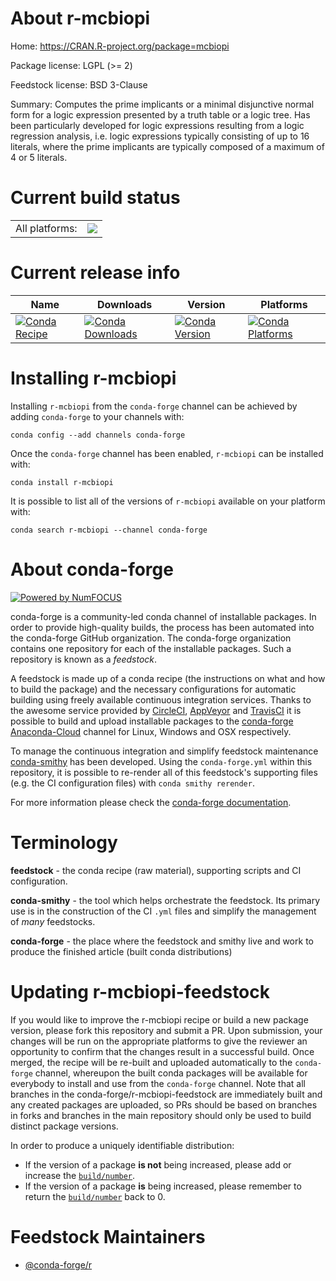 About r-mcbiopi
===============

Home: https://CRAN.R-project.org/package=mcbiopi

Package license: LGPL (>= 2)

Feedstock license: BSD 3-Clause

Summary: Computes the prime implicants or a minimal disjunctive normal form for a logic expression presented by a truth table or a logic tree. Has been particularly  developed for logic expressions resulting from a logic regression analysis, i.e. logic expressions typically consisting of up to 16 literals, where the prime implicants  are typically composed of a maximum of 4 or 5 literals.



Current build status
====================


<table><tr><td>All platforms:</td>
    <td>
      <a href="https://dev.azure.com/conda-forge/feedstock-builds/_build/latest?definitionId=2511&branchName=master">
        <img src="https://dev.azure.com/conda-forge/feedstock-builds/_apis/build/status/r-mcbiopi-feedstock?branchName=master">
      </a>
    </td>
  </tr>
</table>

Current release info
====================

| Name | Downloads | Version | Platforms |
| --- | --- | --- | --- |
| [![Conda Recipe](https://img.shields.io/badge/recipe-r--mcbiopi-green.svg)](https://anaconda.org/conda-forge/r-mcbiopi) | [![Conda Downloads](https://img.shields.io/conda/dn/conda-forge/r-mcbiopi.svg)](https://anaconda.org/conda-forge/r-mcbiopi) | [![Conda Version](https://img.shields.io/conda/vn/conda-forge/r-mcbiopi.svg)](https://anaconda.org/conda-forge/r-mcbiopi) | [![Conda Platforms](https://img.shields.io/conda/pn/conda-forge/r-mcbiopi.svg)](https://anaconda.org/conda-forge/r-mcbiopi) |

Installing r-mcbiopi
====================

Installing `r-mcbiopi` from the `conda-forge` channel can be achieved by adding `conda-forge` to your channels with:

```
conda config --add channels conda-forge
```

Once the `conda-forge` channel has been enabled, `r-mcbiopi` can be installed with:

```
conda install r-mcbiopi
```

It is possible to list all of the versions of `r-mcbiopi` available on your platform with:

```
conda search r-mcbiopi --channel conda-forge
```


About conda-forge
=================

[![Powered by NumFOCUS](https://img.shields.io/badge/powered%20by-NumFOCUS-orange.svg?style=flat&colorA=E1523D&colorB=007D8A)](http://numfocus.org)

conda-forge is a community-led conda channel of installable packages.
In order to provide high-quality builds, the process has been automated into the
conda-forge GitHub organization. The conda-forge organization contains one repository
for each of the installable packages. Such a repository is known as a *feedstock*.

A feedstock is made up of a conda recipe (the instructions on what and how to build
the package) and the necessary configurations for automatic building using freely
available continuous integration services. Thanks to the awesome service provided by
[CircleCI](https://circleci.com/), [AppVeyor](https://www.appveyor.com/)
and [TravisCI](https://travis-ci.org/) it is possible to build and upload installable
packages to the [conda-forge](https://anaconda.org/conda-forge)
[Anaconda-Cloud](https://anaconda.org/) channel for Linux, Windows and OSX respectively.

To manage the continuous integration and simplify feedstock maintenance
[conda-smithy](https://github.com/conda-forge/conda-smithy) has been developed.
Using the ``conda-forge.yml`` within this repository, it is possible to re-render all of
this feedstock's supporting files (e.g. the CI configuration files) with ``conda smithy rerender``.

For more information please check the [conda-forge documentation](https://conda-forge.org/docs/).

Terminology
===========

**feedstock** - the conda recipe (raw material), supporting scripts and CI configuration.

**conda-smithy** - the tool which helps orchestrate the feedstock.
                   Its primary use is in the construction of the CI ``.yml`` files
                   and simplify the management of *many* feedstocks.

**conda-forge** - the place where the feedstock and smithy live and work to
                  produce the finished article (built conda distributions)


Updating r-mcbiopi-feedstock
============================

If you would like to improve the r-mcbiopi recipe or build a new
package version, please fork this repository and submit a PR. Upon submission,
your changes will be run on the appropriate platforms to give the reviewer an
opportunity to confirm that the changes result in a successful build. Once
merged, the recipe will be re-built and uploaded automatically to the
`conda-forge` channel, whereupon the built conda packages will be available for
everybody to install and use from the `conda-forge` channel.
Note that all branches in the conda-forge/r-mcbiopi-feedstock are
immediately built and any created packages are uploaded, so PRs should be based
on branches in forks and branches in the main repository should only be used to
build distinct package versions.

In order to produce a uniquely identifiable distribution:
 * If the version of a package **is not** being increased, please add or increase
   the [``build/number``](https://conda.io/docs/user-guide/tasks/build-packages/define-metadata.html#build-number-and-string).
 * If the version of a package **is** being increased, please remember to return
   the [``build/number``](https://conda.io/docs/user-guide/tasks/build-packages/define-metadata.html#build-number-and-string)
   back to 0.

Feedstock Maintainers
=====================

* [@conda-forge/r](https://github.com/conda-forge/r/)

